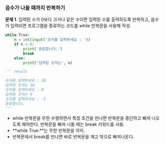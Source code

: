### 음수가 나올 때까지 반복하기
**문제 1**. 입력된 수가 0보다 크거나 같은 수이면 입력된 수를 출력하도록 반복하고, 음수가 입력되면 프로그램을 종료하는 코드를 while 반복문을 사용해 작성.
```py
while True:
    n = int(input('숫자를 입력하세요 : '))
    if n < 0:
        print('종료합니다.')
        break
    else:
        print('입력된 숫자는', n)

''' result

숫자를 입력하세요 : 10
입력된 숫자는 10
숫자를 입력하세요 : 0
입력된 숫자는 0
숫자를 입력하세요 : -1
종료합니다.
'''
```
  
- while 반복문을 무한 수행하면서 특정 조건을 만나면 반복문을 중단하고 빠져 나오도록 해야한다. 반복문을 빠져 나올 때는 break 키워드를 사용.
- **while True:**는 무한 반복문을 의미.
- 반복문에서 break를 만나면 바로 반복문을 깨고 밖으로 빠져나온다.